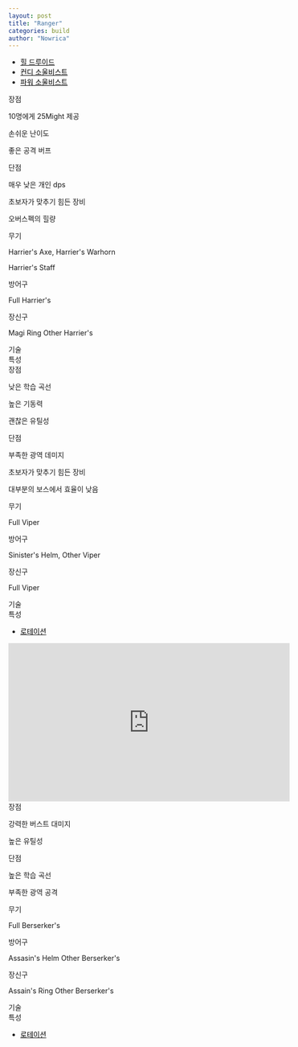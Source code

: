 ```yaml
---
layout: post
title: "Ranger"
categories: build
author: "Nowrica"
---
```


<script async src="https://unpkg.com/armory-embeds@^0.x.x/armory-embeds.js"></script>

<style media="screen">
  .tabs .indicator {
    background-color: #000000;
  }
  .tabs .tab a:hover{
    color: #c1c1c1;
  }
  .tabs .tab a, .tabs .tab a.active {
    color: #000000;
  }

</style>

<div class="row">
  <div class="col s12">
    <ul class="tabs">
      <li class="tab col s4"><a class="active" href="#target1">힐 드루이드</a></li>
      <li class="tab col s4"><a href="#target2">컨디 소울비스트</a></li>
      <li class='tab col s4'><a href='#target3'>파워 소울비스트</a></li>
    </ul>
  </div>

  <div id="target1">
    <div class="col s12">
      <div class='card'>
            <div class='card-content'>
              <span class='card-title grey'>장점</span>
              <p>10명에게 25Might 제공</p> 
              <p>손쉬운 난이도</p>
              <p>좋은 공격 버프</p>
            </div>
           <div class='card-content'>
             <span class='card-title grey'>단점</span>
            <p>매우 낮은 개인 dps</p>
            <p>초보자가 맞추기 힘든 장비</p>
            <p>오버스펙의 힐량</p>
           </div>
      </div>
    </div>
    <div id = "Aromor" class="col s6">
      <div class='card'>
        <div class='card-content'>
         <span class='card-title grey'>무기</span>
          <p>Harrier's Axe, Harrier's Warhorn</p>
          <p>Harrier's Staff</p>
            <div data-armory-embed="items" data-armory-ids="85047,72339,84973,74326"></div>
            <div data-armory-embed="items" data-armory-ids="85112,72339,74326"></div>
        <span class='card-title grey'>방어구</span>
          <p>Full Harrier's</p>
            <div data-armory-embed="items" data-armory-ids="85172,85183,84923,84983,85149,85343"></div>
            <div data-armory-embed="items" data-armory-ids="24842,24842,24842,24842,24842,24842"></div>
        <span class='card-title grey'>장신구</span>
        <p>Magi Ring Other Harrier's</p>
        <div data-armory-embed="items" data-armory-ids="79062,80002,77939" data-armory-79062-stat="1363" data-armory-80002-stat="1363" data-armory-77939-stat="1363"></div>
        <div data-armory-embed="items" data-armory-ids="79269,81167,79134" data-armory-79269-stat="1363" data-armory-81167-stat="1363" data-armory-79134-stat="1037"></div>
         </div> <!-- 장비끝 -->
      </div>
    </div>
    <div id="traits" class="col s6"><!-- 특성 시작 -->
      <div class='card'>
        <div class='card-content'>
          <span class='card-title grey'>기술</span>
             <div data-armory-embed="skills" data-armory-ids="21773,12497,12498,31582,12569"></div>
          <span class='card-title grey'>특성</span>
        <div data-armory-embed="specializations" data-armory-ids="30,25,5" data-armory-30-traits="1069,1016,1888" data-armory-25-traits="978,964,1038" data-armory-5-traits="2016,2001,2057"></div>
    </div> <!-- 특성 끝 -->
    </div>
    </div>
  </div>




  <div id="target2">
    <div class="col s12">
      <div class='card'>
            <div class='card-content'>
              <span class='card-title grey'>장점</span>
              <p>낮은 학습 곡선</p> 
              <p>높은 기동력</p>
              <p>괜찮은 유틸성</p>
            </div>
           <div class='card-content'>
             <span class='card-title grey'>단점</span>
            <p>부족한 광역 데미지</p>
            <p>초보자가 맞추기 힘든 장비</p>
            <p>대부분의 보스에서 효율이 낮음</p>
           </div>
      </div>
    </div>
    <div id = "Aromor" class="col s6">
      <div class='card'>
        <div class='card-content'>
         <span class='card-title grey'>무기</span>
          <p>Full Viper</p>
            <div data-armory-embed="items" data-armory-ids="74569,24605,24560"></div>
            <div data-armory-embed="items" data-armory-ids="74569,24605,24560"></div>
        <span class='card-title grey'>방어구</span>
          <p>Sinister's Helm, Other Viper</p>
            <div data-armory-embed="items" data-armory-ids="67445,72259,76710,75626,70641,73854"></div>
            <div data-armory-embed="items" data-armory-ids="24762,24762,24762,24762,24762,24762"></div>
        <span class='card-title grey'>장신구</span>
        <p>Full Viper</p>
        <div data-armory-embed="items" data-armory-ids="79062,80002,77939" data-armory-79062-stat="1130" data-armory-80002-stat="1130" data-armory-77939-stat="1130"></div>
        <div data-armory-embed="items" data-armory-ids="79269,81167,79134" data-armory-79269-stat="1130" data-armory-81167-stat="1130" data-armory-79134-stat="1130"></div>
         </div> <!-- 장비끝 -->
      </div>
    </div>
    <div id="traits" class="col s6"><!-- 특성 시작 -->
      <div class='card'>
        <div class='card-content'>
          <span class='card-title grey'>기술</span>
        <div data-armory-embed="skills"
          data-armory-ids="31914,40498,12496,12537,45717">
        </div>
              <span class='card-title grey'>특성</span>
          <div data-armory-embed="specializations"
            data-armory-ids="30,33,55"
            data-armory-30-traits="1069,1846,1912"
            data-armory-33-traits="1099,2032,1701"
            data-armory-55-traits="2071,2161,2128"
          >
          </div>
    </div> <!-- 특성 끝 -->
    </div>
    </div>
     <div class="col s12">
        <div class='card'>
          <div class='card-tabs'>
            <ul class='tabs tabs-fixed-width'>
              <li class='tab'><a href='rotation2'>로테이션</a></li>
            </ul>
          </div>
          <div class='card-content'>
            <div id='rotation2'>
              <div class='video-container'>
               <iframe width="560" height="315" src="https://www.youtube.com/embed/b0pPsVfGqSM" frameborder="0" allowfullscreen></iframe>
              </div>
            </div>
          </div>
        </div>
      </div>
  </div>

  <div id='target3'>
      <div class="col s12">
        <div class='card'>
              <div class='card-content'>
                <span class='card-title grey'>장점</span>
                <p>강력한 버스트 대미지</p> 
                <p>높은 유틸성</p>
              </div>
             <div class='card-content'>
               <span class='card-title grey'>단점</span>
              <p>높은 학습 곡선</p>
              <p>부족한 광역 공격</p>
             </div>
        </div>
      </div>
      <div id = "Aromor" class="col s6">
        <div class='card'>
          <div class='card-content'>
           <span class='card-title grey'>무기</span>
            <p>Full Berserker's</p>
              <div data-armory-embed="items" data-armory-ids="46774,24615,46774,24868"></div>
              <div data-armory-embed="items" data-armory-ids="46762,24615,24868"></div>
          <span class='card-title grey'>방어구</span>
            <p>Assasin's Helm Other Berserker's</p>
              <div data-armory-embed="items" data-armory-ids="48135,48083,48079,48080,48082,48078"></div>
              <div data-armory-embed="items" data-armory-ids="24836,24836,24836,24836,24836,24836"></div>
          <span class='card-title grey'>장신구</span>
          <p>Assain's Ring Other Berserker's</p>
          <div data-armory-embed="items" data-armory-ids="79062,80002,77939" data-armory-79062-stat="584" data-armory-80002-stat="584" data-armory-77939-stat="584"></div>
          <div data-armory-embed="items" data-armory-ids="79269,81167,79134" data-armory-79269-stat="584" data-armory-81167-stat="753" data-armory-79134-stat="753"></div>
           </div> <!-- 장비끝 -->
        </div>
      </div>
      <div id="traits" class="col s6"><!-- 특성 시작 -->
        <div class='card'>
          <div class='card-content'>
            <span class='card-title grey'>기술</span>
          <div data-armory-embed="skills" data-armory-ids="21750,30525,10211,10267,30359"></div>
            <span class='card-title grey'>특성</span>
          <div data-armory-embed="specializations" data-armory-ids="1,10,40" data-armory-1-traits="701,708,692" data-armory-10-traits="682,713,681" data-armory-40-traits="1995,2009,1890"></div>
      </div> <!-- 특성 끝 -->
      </div>
      </div>
       <div class="col s12">
          <div class='card'>
            <div class='card-tabs'>
              <ul class='tabs tabs-fixed-width'>
                <li class='tab'><a href='rotation2'>로테이션</a></li>
              </ul>
            </div>
            <div class='card-content'>
              <div id='rotation2'>
                <div class='video-container'>
                 <iframe width="560" height="315" src="" frameborder="0" allowfullscreen></iframe>
                </div>
              </div>
            </div>
          </div>
        </div>
  
  </div>

</div> <!--row -->

